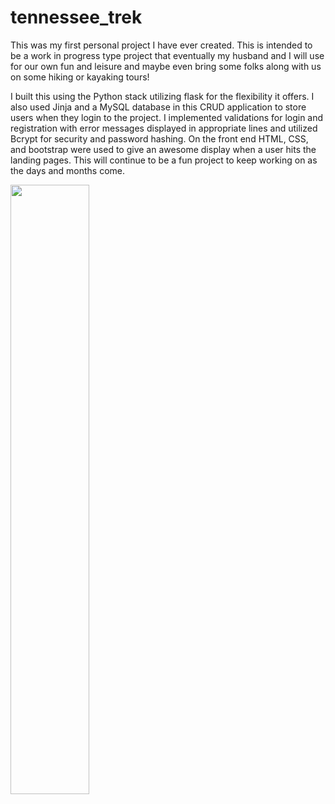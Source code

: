 # tennessee_trek
  This was my first personal project I have ever created. This is intended to be a work in progress type project that eventually my husband and I will
use for our own fun and leisure and maybe even bring some folks along with us on some hiking or kayaking tours! 

  I built this using the Python stack utilizing flask for the flexibility it offers. I also used Jinja and a MySQL database in this CRUD application
to store users when they login to the project. I implemented validations for login and registration with error messages displayed in appropriate lines 
and utilized Bcrypt for security and password hashing. On the front end HTML, CSS, and bootstrap were used to give an awesome display when a user hits 
the landing pages. This will continue to be a fun project to keep working on as the days and months come. 

[<img src="https://i.ytimg.com/an_webp/_7FWtpLXzbc/mqdefault_6s.webp?du=3000&sqp=CMTV25oG&rs=AOn4CLDkih6getgUXLKmiZZomrvG7msulA" width="50%">](https://www.youtube.com/watch?v=_7FWtpLXzbc)

